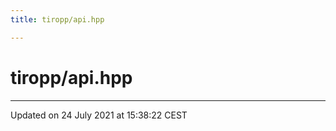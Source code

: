 ```yaml
---
title: tiropp/api.hpp

---
```


# tiropp/api.hpp








-------------------------------

Updated on 24 July 2021 at 15:38:22 CEST
